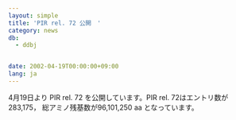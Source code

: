 ```yaml
---
layout: simple
title: 'PIR rel. 72 公開　'
category: news
db:
  - ddbj


date: 2002-04-19T00:00:00+09:00
lang: ja
---
```


4月19日より PIR rel. 72 を公開しています。PIR rel. 72はエントリ数が283,175， 総アミノ残基数が96,101,250 aa となっています。
